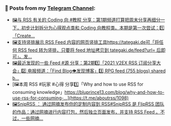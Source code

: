 ### 📰 Posts from my [Telegram Channel](https://t.me/s/aboutrss):
<!-- BLOG-POST-LIST:START -->
- [🖼与 RSS 有关的 Coding 向 #教程 分享：第1期频道打算把周末分享再细分一下，初步计划拆分为心得观点类和 Coding 向教程类。本期是第一次尝试：1️⃣「Create...](https://t.me/aboutrss/1101)
- [🖼支持竖排展示 RSS Feed 内容的网页竖排工具https://tategaki.de可「将任何 RSS feed 转为竖排，只要将 feed 地址拷贝到 tategaki.de/feed?url= 后即可」。发...](https://t.me/aboutrss/1100)
- [🖼最近发现的一些 Feed #源 分享：第2期1️⃣「2021 V2EX RSS 订阅分享大会」2️⃣ 电报频道：「Find Blog👁发现博客」3️⃣ RPG feed (755 blogs) shared b...](https://t.me/aboutrss/1099)
- [🖼本周 RSS #玩家 #心得 分享1️⃣「Why and how to use RSS for consuming knowledge」https://bluprince13.com/blog/why-and-how-to-use-rss-for-consuming-...](https://t.me/aboutrss/1098)
- [🖼SnipRSS ： 通过网摘发布你的定制内容到 RSS#SnipRSS 是 FlipRSS 团队的作品：通过网摘进行内容打包，然后独立页面发布，并支持 RSS Feed 。不过，一些网摘...](https://t.me/aboutrss/1097)
<!-- BLOG-POST-LIST:END -->

<!--
**AboutRSS/AboutRSS** is a ✨ _special_ ✨ repository because its `README.md` (this file) appears on your GitHub profile.

Here are some ideas to get you started:

- 🔭 I’m currently working on ...
- 🌱 I’m currently learning ...
- 👯 I’m looking to collaborate on ...
- 🤔 I’m looking for help with ...
- 💬 Ask me about ...
- 📫 How to reach me: ...
- 😄 Pronouns: ...
- ⚡ Fun fact: ...
-->
